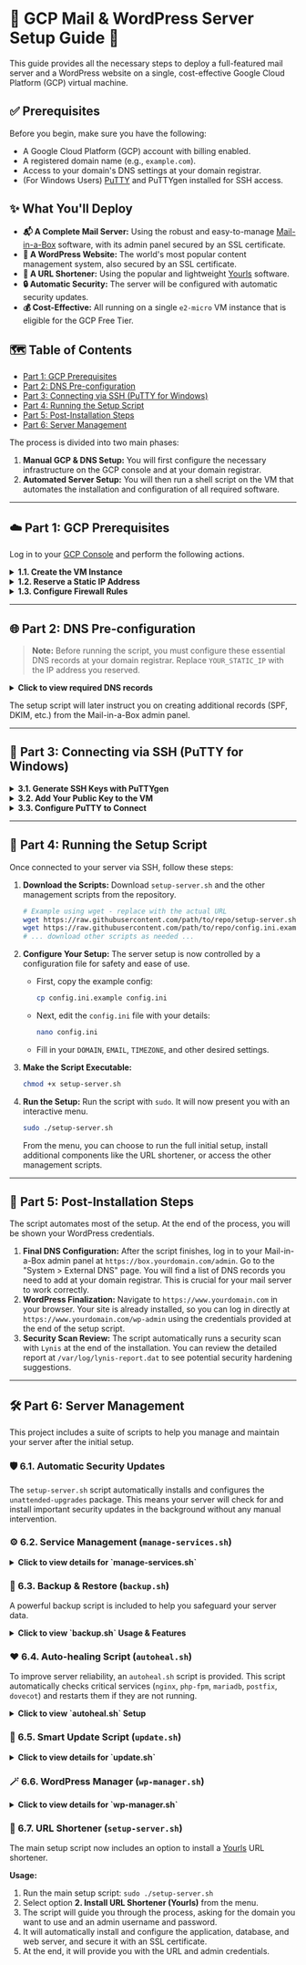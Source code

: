 # 🚀 GCP Mail & WordPress Server Setup Guide 🚀

This guide provides all the necessary steps to deploy a full-featured mail server and a WordPress website on a single, cost-effective Google Cloud Platform (GCP) virtual machine.

## ✅ Prerequisites

Before you begin, make sure you have the following:

*   A Google Cloud Platform (GCP) account with billing enabled.
*   A registered domain name (e.g., `example.com`).
*   Access to your domain's DNS settings at your domain registrar.
*   (For Windows Users) [PuTTY](https://www.putty.org/) and PuTTYgen installed for SSH access.

## ✨ What You'll Deploy

*   **📬 A Complete Mail Server:** Using the robust and easy-to-manage [Mail-in-a-Box](https://mailinabox.email/) software, with its admin panel secured by an SSL certificate.
*   **📝 A WordPress Website:** The world's most popular content management system, also secured by an SSL certificate.
*   **🔗 A URL Shortener:** Using the popular and lightweight [Yourls](https://yourls.org/) software.
*   **🔒 Automatic Security:** The server will be configured with automatic security updates.
*   **💰 Cost-Effective:** All running on a single `e2-micro` VM instance that is eligible for the GCP Free Tier.

## 🗺️ Table of Contents

*   [Part 1: GCP Prerequisites](#part-1-gcp-prerequisites)
*   [Part 2: DNS Pre-configuration](#part-2-dns-pre-configuration)
*   [Part 3: Connecting via SSH (PuTTY for Windows)](#part-3-connecting-via-ssh-putty-for-windows)
*   [Part 4: Running the Setup Script](#part-4-running-the-setup-script)
*   [Part 5: Post-Installation Steps](#part-5-post-installation-steps)
*   [Part 6: Server Management](#part-6-server-management)

The process is divided into two main phases:
1.  **Manual GCP & DNS Setup:** You will first configure the necessary infrastructure on the GCP console and at your domain registrar.
2.  **Automated Server Setup:** You will then run a shell script on the VM that automates the installation and configuration of all required software.

---

## ☁️ Part 1: GCP Prerequisites

Log in to your [GCP Console](https://console.cloud.google.com/) and perform the following actions.

<details>
<summary><strong>1.1. Create the VM Instance</strong></summary>

We will create a VM instance that is eligible for the GCP "Free Tier".

1.  Navigate to **Compute Engine > VM instances**.
2.  Click **CREATE INSTANCE**.
3.  Use the following configuration:
    *   **Name:** A descriptive name, e.g., `mail-wordpress-server`.
    *   **Region:** A US region eligible for the free tier, e.g., `us-west1` (Oregon).
    *   **Series:** `E2`.
    *   **Machine type:** `e2-micro`.
    *   **Boot disk:**
        *   **OS:** `Debian` (latest stable version, e.g., Debian 12).
        *   **Size:** `30` GB.
    *   **Firewall:** Check both `Allow HTTP traffic` and `Allow HTTPS traffic`.
4.  Click **Create**.

</details>

<details>
<summary><strong>1.2. Reserve a Static IP Address</strong></summary>

A mail server requires a fixed IP address.

1.  Navigate to **VPC network > IP addresses**.
2.  Find the IP address of your newly created VM (listed as "Type: Ephemeral").
3.  Click **RESERVE**.
4.  Give the static IP a name (e.g., `mail-server-ip`) and confirm. The type will change to "Static". **Take note of this IP address.**

</details>

<details>
<summary><strong>1.3. Configure Firewall Rules</strong></summary>

Open the necessary ports for mail services.

1.  Navigate to **VPC network > Firewall**.
2.  Click **CREATE FIREWALL RULE** for each of the rules below.
3.  For each rule, use these settings:
    *   **Direction:** `Ingress`.
    *   **Targets:** `Specified target tags`.
    *   **Target tags:** `http-server` and `https-server` (these tags are automatically applied to your VM).
    *   **Source IPv4 ranges:** `0.0.0.0/0`.
    *   **Protocols and ports:** `Specified protocols and ports`.

    **Rules to Create:**
    *   **Name:** `allow-smtp` -> **tcp:** `25`, `587`
    *   **Name:** `allow-smtps` -> **tcp:** `465`
    *   **Name:** `allow-imaps` -> **tcp:** `993`

</details>

---

## 🌐 Part 2: DNS Pre-configuration

> **Note:** Before running the script, you must configure these essential DNS records at your domain registrar. Replace `YOUR_STATIC_IP` with the IP address you reserved.

<details>
<summary><strong>Click to view required DNS records</strong></summary>

*   **A Record for the mail server hostname:**
    *   **Type:** `A`
    *   **Name/Host:** `box`
    *   **Value:** `YOUR_STATIC_IP`

*   **A Record for the main domain:**
    *   **Type:** `A`
    *   **Name/Host:** `@` (or your root domain)
    *   **Value:** `YOUR_STATIC_IP`

*   **MX Record for mail delivery:**
    *   **Type:** `MX`
    *   **Name/Host:** `@`
    *   **Value:** `box.yourdomain.com` (e.g., `box.example.com`)
    *   **Priority:** `10`

</details>

The setup script will later instruct you on creating additional records (SPF, DKIM, etc.) from the Mail-in-a-Box admin panel.

---

## 🔑 Part 3: Connecting via SSH (PuTTY for Windows)

<details>
<summary><strong>3.1. Generate SSH Keys with PuTTYgen</strong></summary>

1.  Open `puttygen.exe`.
2.  Click **Generate** and move your mouse to generate randomness.
3.  In the `Key comment` field, enter a simple username (e.g., `debian`).
4.  Save both keys:
    *   **Save public key:** name it `gcp_key.pub`.
    *   **Save private key:** name it `gcp_key.ppk`.
5.  Copy the entire public key text from the top text box.

</details>

<details>
<summary><strong>3.2. Add Your Public Key to the VM</strong></summary>

1.  In the GCP console, go to your VM's details page and click **EDIT**.
2.  Scroll down to the "SSH Keys" section and click **ADD ITEM**.
3.  Paste your public key. The username (`debian`) should appear on the right.
4.  **Save** the changes to the VM.

</details>

<details>
<summary><strong>3.3. Configure PuTTY to Connect</strong></summary>

1.  Open `putty.exe`.
2.  **Session:**
    *   `Host Name (or IP address)`: Enter your server's static IP address.
    *   `Saved Sessions`: Give the session a name (e.g., "GCP Server") and click **Save**.
3.  **Connection > SSH > Auth > Credentials:**
    *   Click **Browse...** and select your private key file (`gcp_key.ppk`).
4.  Return to **Session**, and click **Save** again.
5.  Click **Open**. Accept the security alert on the first connection.
6.  When prompted `login as:`, enter the username you set (`debian`).

</details>

---

## 🚀 Part 4: Running the Setup Script

Once connected to your server via SSH, follow these steps:

1.  **Download the Scripts:**
    Download `setup-server.sh` and the other management scripts from the repository.
    ```bash
    # Example using wget - replace with the actual URL
    wget https://raw.githubusercontent.com/path/to/repo/setup-server.sh
    wget https://raw.githubusercontent.com/path/to/repo/config.ini.example
    # ... download other scripts as needed ...
    ```

2.  **Configure Your Setup:**
    The server setup is now controlled by a configuration file for safety and ease of use.
    *   First, copy the example config:
        ```bash
        cp config.ini.example config.ini
        ```
    *   Next, edit the `config.ini` file with your details:
        ```bash
        nano config.ini
        ```
    *   Fill in your `DOMAIN`, `EMAIL`, `TIMEZONE`, and other desired settings.

3.  **Make the Script Executable:**
    ```bash
    chmod +x setup-server.sh
    ```

4.  **Run the Setup:**
    Run the script with `sudo`. It will now present you with an interactive menu.
    ```bash
    sudo ./setup-server.sh
    ```
    From the menu, you can choose to run the full initial setup, install additional components like the URL shortener, or access the other management scripts.

---

## 🎉 Part 5: Post-Installation Steps

The script automates most of the setup. At the end of the process, you will be shown your WordPress credentials.

1.  **Final DNS Configuration:** After the script finishes, log in to your Mail-in-a-Box admin panel at `https://box.yourdomain.com/admin`. Go to the "System > External DNS" page. You will find a list of DNS records you need to add at your domain registrar. This is crucial for your mail server to work correctly.
2.  **WordPress Finalization:** Navigate to `https://www.yourdomain.com` in your browser. Your site is already installed, so you can log in directly at `https://www.yourdomain.com/wp-admin` using the credentials provided at the end of the setup script.
3.  **Security Scan Review:** The script automatically runs a security scan with `Lynis` at the end of the installation. You can review the detailed report at `/var/log/lynis-report.dat` to see potential security hardening suggestions.

---

## 🛠️ Part 6: Server Management

This project includes a suite of scripts to help you manage and maintain your server after the initial setup.

### 🛡️ 6.1. Automatic Security Updates

The `setup-server.sh` script automatically installs and configures the `unattended-upgrades` package. This means your server will check for and install important security updates in the background without any manual intervention.

### ⚙️ 6.2. Service Management (`manage-services.sh`)

<details>
<summary><strong>Click to view details for `manage-services.sh`</strong></summary>

A simple management script, `manage-services.sh`, is provided to easily control your server's main functions. You must download this script separately or create it from the repository.

**Usage:**

Make the script executable first:
`chmod +x manage-services.sh`

Then, run it with `sudo`:

*   **To stop the web services (WordPress):**
    `sudo ./manage-services.sh stop web`
*   **To start the mail services:**
    `sudo ./manage-services.sh start mail`
*   **To check the status of all services:**
    `sudo ./manage-services.sh status all`
*   **To check server resource usage:**
    `sudo ./manage-services.sh usage all`
*   **To view live logs for web services:**
    `sudo ./manage-services.sh logs web`

**Available Commands:** `start`, `stop`, `restart`, `status`, `usage`, `logs`
**Available Service Groups:** `web`, `mail`, `all`

</details>

### 💾 6.3. Backup & Restore (`backup.sh`)

A powerful backup script is included to help you safeguard your server data.

<details>
<summary><strong>Click to view `backup.sh` Usage & Features</strong></summary>

**Features:**
*   Backs up WordPress files and database.
*   Backs up Mail-in-a-Box data.
*   Optional automatic upload to a cloud storage provider using `rclone`.
*   Optional email notifications on success or failure.
*   **New:** Automated restore from a backup file.

**Usage:**
*   `sudo ./backup.sh`: Run a standard backup.
*   `sudo ./backup.sh -r my-remote:path`: Run a backup and upload to an `rclone` remote.
*   `sudo ./backup.sh -e admin@example.com`: Send a notification email after backup.
*   `sudo ./backup.sh -f /path/to/backup.tar.gz`: Restore the server from a backup file.
*   `sudo ./backup.sh -h`: Show manual restore instructions.

**Automated Restore Process:**
The `-f` option provides an automated way to restore your server.
> **Warning:** This is a destructive operation and will overwrite your current data.

The restore process will:
1.  Ask for confirmation by requiring you to type the domain name.
2.  Stop web and mail services.
3.  Restore WordPress files, the database, and Mail-in-a-Box data.
4.  Restart the services.

**Cloud Backup Setup:**
To use the cloud backup feature, you must first install and configure `rclone`.
1.  You can install it with `sudo apt-get update && sudo apt-get install rclone`.
2.  Once installed, run `sudo rclone config` to set up a new remote for your chosen cloud provider (e.g., Google Drive, Dropbox, S3).
3.  Follow the official [rclone documentation](https://rclone.org/docs/) for detailed instructions.
4.  Once configured, you can use the `-r` option with the remote name you created.

</details>

### ❤️ 6.4. Auto-healing Script (`autoheal.sh`)

To improve server reliability, an `autoheal.sh` script is provided. This script automatically checks critical services (`nginx`, `php-fpm`, `mariadb`, `postfix`, `dovecot`) and restarts them if they are not running.

<details>
<summary><strong>Click to view `autoheal.sh` Setup</strong></summary>

**Setup:**
To make this script run automatically, you need to add it to the system's cron table.

1.  **Make the script executable:**
    ```bash
    chmod +x autoheal.sh
    ```

2.  **Edit the root crontab:**
    ```bash
    sudo crontab -e
    ```

3.  **Add the following line** to the end of the file to run the script every 5 minutes:
    ```cron
    */5 * * * * /full/path/to/your/scripts/autoheal.sh
    ```
    > **Note:** Make sure to replace `/full/path/to/your/scripts/` with the actual absolute path to where you've saved the scripts.

The script will log its actions to `/var/log/autoheal.log`.

</details>

### 🚀 6.5. Smart Update Script (`update.sh`)

<details>
<summary><strong>Click to view details for `update.sh`</strong></summary>

A smart update script, `update.sh`, is provided to simplify server maintenance. It is highly recommended to run this script manually and supervise the process.

**Features:**
*   Performs a full server backup using `backup.sh` before starting the update.
*   Updates all system packages using `apt`.
*   Updates Mail-in-a-Box to the latest version.
*   Updates WordPress core, themes, and plugins using `wp-cli` (which it will install if not present).

**Usage:**
```bash
sudo ./update.sh
```
> **Warning:** This script performs major updates to your system. While it includes a backup step, always be prepared for potential issues after an update. It is recommended to reboot the server after the script completes.

</details>

### 🪄 6.6. WordPress Manager (`wp-manager.sh`)

<details>
<summary><strong>Click to view details for `wp-manager.sh`</strong></summary>

For easier WordPress administration from the command line, a `wp-manager.sh` script is provided. It uses `wp-cli` to perform common tasks.

**Usage:**
*   `sudo ./wp-manager.sh user-create <user> <email> [pass]`
    *   Creates a new WordPress administrator. A secure password will be generated if not provided.
*   `sudo ./wp-manager.sh plugin <activate|deactivate|toggle> <plugin-slug>`
    *   Manages a plugin.
*   `sudo ./wp-manager.sh maintenance <on|off>`
    *   Enables or disables WordPress maintenance mode.

</details>

### 🔗 6.7. URL Shortener (`setup-server.sh`)

The main setup script now includes an option to install a [Yourls](https://yourls.org/) URL shortener.

**Usage:**
1.  Run the main setup script: `sudo ./setup-server.sh`
2.  Select option **2. Install URL Shortener (Yourls)** from the menu.
3.  The script will guide you through the process, asking for the domain you want to use and an admin username and password.
4.  It will automatically install and configure the application, database, and web server, and secure it with an SSL certificate.
5.  At the end, it will provide you with the URL and admin credentials.
